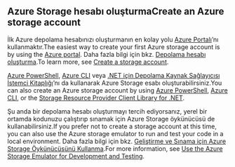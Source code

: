## <a name="create-an-azure-storage-account"></a><span data-ttu-id="b7aac-101">Azure Storage hesabı oluşturma</span><span class="sxs-lookup"><span data-stu-id="b7aac-101">Create an Azure storage account</span></span>
<span data-ttu-id="b7aac-102">İlk Azure depolama hesabınızı oluşturmanın en kolay yolu [Azure Portalı](https://portal.azure.com)’nı kullanmaktır.</span><span class="sxs-lookup"><span data-stu-id="b7aac-102">The easiest way to create your first Azure storage account is by using the [Azure portal](https://portal.azure.com).</span></span> <span data-ttu-id="b7aac-103">Daha fazla bilgi için bkz. [Depolama hesabı oluşturma](../articles/storage/common/storage-create-storage-account.md#create-a-storage-account).</span><span class="sxs-lookup"><span data-stu-id="b7aac-103">To learn more, see [Create a storage account](../articles/storage/common/storage-create-storage-account.md#create-a-storage-account).</span></span>

<span data-ttu-id="b7aac-104">[Azure PowerShell](../articles/storage/common/storage-powershell-guide-full.md), [Azure CLI](../articles/storage/common/storage-azure-cli.md) veya [.NET için Depolama Kaynak Sağlayıcısı İstemci Kitaplığı](/dotnet/api/microsoft.azure.management.storage)’nı da kullanarak Azure Storage esabı oluşturabilirsiniz.</span><span class="sxs-lookup"><span data-stu-id="b7aac-104">You can also create an Azure storage account by using [Azure PowerShell](../articles/storage/common/storage-powershell-guide-full.md), [Azure CLI](../articles/storage/common/storage-azure-cli.md), or the [Storage Resource Provider Client Library for .NET](/dotnet/api/microsoft.azure.management.storage).</span></span>

<span data-ttu-id="b7aac-105">Şu anda bir depolama hesabı oluşturmayı tercih ediyorsanız, yerel bir ortamda kodunuzu çalıştırıp sınamak için Azure Storage öykünücüsü de kullanabilirsiniz.</span><span class="sxs-lookup"><span data-stu-id="b7aac-105">If you prefer not to create a storage account at this time, you can also use the Azure storage emulator to run and test your code in a local environment.</span></span> <span data-ttu-id="b7aac-106">Daha fazla bilgi için bkz. [Geliştirme ve Sınama için Azure Storage Öykünücüsünü Kullanma](../articles/storage/common/storage-use-emulator.md).</span><span class="sxs-lookup"><span data-stu-id="b7aac-106">For more information, see [Use the Azure Storage Emulator for Development and Testing](../articles/storage/common/storage-use-emulator.md).</span></span>

